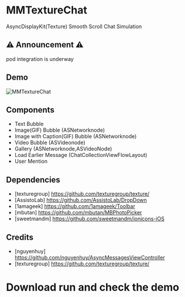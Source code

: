 # MMTextureChat
AsyncDisplayKit(Texture) Smooth Scroll Chat Simulation


## :warning: Announcement :warning:
pod integration is underway

## Demo
![MMTextureChat](https://github.com/mukyasa/MMTextureChat/blob/master/MMTextureChat/texturechat.gif)<br/>


## Components 
* Text Bubble
* Image(GIF) Bubble (ASNetworknode)
* Image with Caption(GIF) Bubble (ASNetworknode)
* Video Bubble (ASVideonode)
* Gallery (ASNetworknode,ASVideoNode)
* Load Earlier Message (ChatCollectionViewFlowLayout)
* User Mention 

## Dependencies
* [texturegroup] https://github.com/texturegroup/texture/
* [AssistoLab] https://github.com/AssistoLab/DropDown
* [1amageek] https://github.com/1amageek/Toolbar
* [mbutan] https://github.com/mbutan/MBPhotoPicker
* [sweetmandm] https://github.com/sweetmandm/ionicons-iOS

## Credits
* [nguyenhuy] https://github.com/nguyenhuy/AsyncMessagesViewController
* [texturegroup] https://github.com/texturegroup/texture/


# Download run and check the demo




